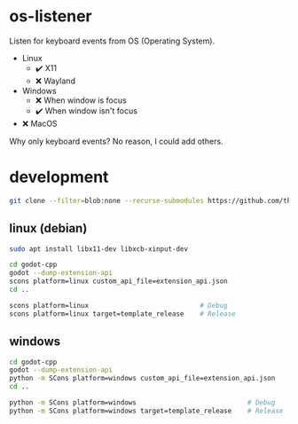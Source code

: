# os-listener
Listen for keyboard events from OS (Operating System).  

- Linux
    - ✔️ X11
    - ❌ Wayland
- Windows
    - ❌ When window is focus
    - ✔️ When window isn't focus
- ❌ MacOS

Why only keyboard events? No reason, I could add others.  

# development
```bash
git clone --filter=blob:none --recurse-submodules https://github.com/thiagola92/os-shortcut.git
```

## linux (debian)
```bash
sudo apt install libx11-dev libxcb-xinput-dev

cd godot-cpp
godot --dump-extension-api
scons platform=linux custom_api_file=extension_api.json
cd ..

scons platform=linux                            # Debug
scons platform=linux target=template_release    # Release
```

## windows
```bash
cd godot-cpp
godot --dump-extension-api
python -m SCons platform=windows custom_api_file=extension_api.json
cd ..

python -m SCons platform=windows                            # Debug
python -m SCons platform=windows target=template_release    # Release
```